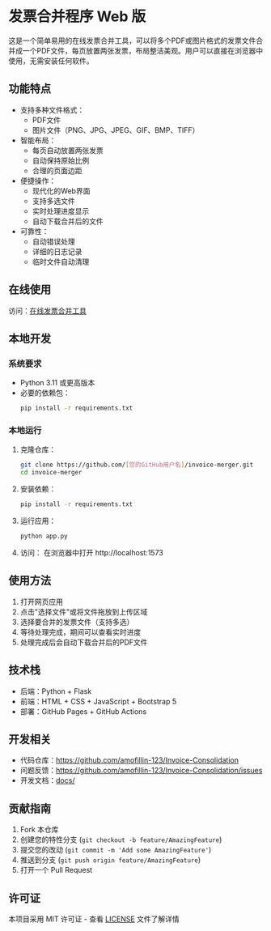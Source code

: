 # 发票合并程序 Web 版

这是一个简单易用的在线发票合并工具，可以将多个PDF或图片格式的发票文件合并成一个PDF文件，每页放置两张发票，布局整洁美观。用户可以直接在浏览器中使用，无需安装任何软件。

## 功能特点

- 支持多种文件格式：
  - PDF文件
  - 图片文件（PNG、JPG、JPEG、GIF、BMP、TIFF）
- 智能布局：
  - 每页自动放置两张发票
  - 自动保持原始比例
  - 合理的页面边距
- 便捷操作：
  - 现代化的Web界面
  - 支持多选文件
  - 实时处理进度显示
  - 自动下载合并后的文件
- 可靠性：
  - 自动错误处理
  - 详细的日志记录
  - 临时文件自动清理

## 在线使用

访问：[在线发票合并工具](https://[您的GitHub用户名].github.io/invoice-merger/)

## 本地开发

### 系统要求

- Python 3.11 或更高版本
- 必要的依赖包：
  ```bash
  pip install -r requirements.txt
  ```

### 本地运行

1. 克隆仓库：
   ```bash
   git clone https://github.com/[您的GitHub用户名]/invoice-merger.git
   cd invoice-merger
   ```

2. 安装依赖：
   ```bash
   pip install -r requirements.txt
   ```

3. 运行应用：
   ```bash
   python app.py
   ```

4. 访问：
   在浏览器中打开 http://localhost:1573

## 使用方法

1. 打开网页应用
2. 点击"选择文件"或将文件拖放到上传区域
3. 选择要合并的发票文件（支持多选）
4. 等待处理完成，期间可以查看实时进度
5. 处理完成后会自动下载合并后的PDF文件

## 技术栈

- 后端：Python + Flask
- 前端：HTML + CSS + JavaScript + Bootstrap 5
- 部署：GitHub Pages + GitHub Actions

## 开发相关

- 代码仓库：https://github.com/amofillin-123/Invoice-Consolidation
- 问题反馈：https://github.com/amofillin-123/Invoice-Consolidation/issues
- 开发文档：[docs/](./docs/)

## 贡献指南

1. Fork 本仓库
2. 创建您的特性分支 (`git checkout -b feature/AmazingFeature`)
3. 提交您的改动 (`git commit -m 'Add some AmazingFeature'`)
4. 推送到分支 (`git push origin feature/AmazingFeature`)
5. 打开一个 Pull Request

## 许可证

本项目采用 MIT 许可证 - 查看 [LICENSE](LICENSE) 文件了解详情
